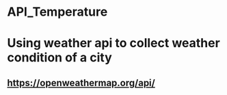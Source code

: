 # API_Temperature
# Using weather api to collect weather condition of a city
## https://openweathermap.org/api/
